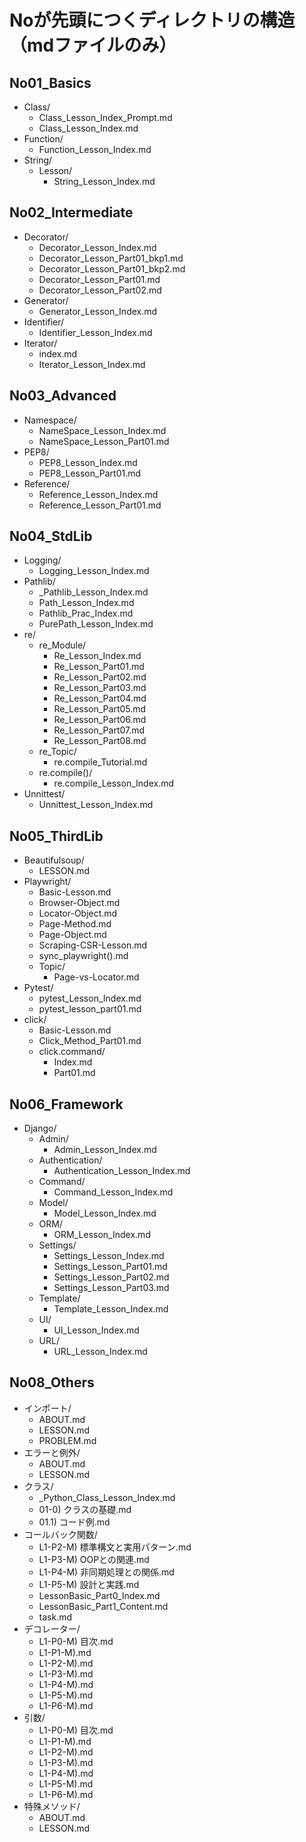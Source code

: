 # Noが先頭につくディレクトリの構造（mdファイルのみ）

## No01_Basics
- Class/
  - Class_Lesson_Index_Prompt.md
  - Class_Lesson_Index.md
- Function/
  - Function_Lesson_Index.md
- String/
  - Lesson/
    - String_Lesson_Index.md

## No02_Intermediate
- Decorator/
  - Decorator_Lesson_Index.md
  - Decorator_Lesson_Part01_bkp1.md
  - Decorator_Lesson_Part01_bkp2.md
  - Decorator_Lesson_Part01.md
  - Decorator_Lesson_Part02.md
- Generator/
  - Generator_Lesson_Index.md
- Identifier/
  - Identifier_Lesson_Index.md
- Iterator/
  - index.md
  - Iterator_Lesson_Index.md

## No03_Advanced
- Namespace/
  - NameSpace_Lesson_Index.md
  - NameSpace_Lesson_Part01.md
- PEP8/
  - PEP8_Lesson_Index.md
  - PEP8_Lesson_Part01.md
- Reference/
  - Reference_Lesson_Index.md
  - Reference_Lesson_Part01.md

## No04_StdLib
- Logging/
  - Logging_Lesson_Index.md
- Pathlib/
  - _Pathlib_Lesson_Index.md
  - Path_Lesson_Index.md
  - Pathlib_Prac_Index.md
  - PurePath_Lesson_Index.md
- re/
  - re_Module/
    - Re_Lesson_Index.md
    - Re_Lesson_Part01.md
    - Re_Lesson_Part02.md
    - Re_Lesson_Part03.md
    - Re_Lesson_Part04.md
    - Re_Lesson_Part05.md
    - Re_Lesson_Part06.md
    - Re_Lesson_Part07.md
    - Re_Lesson_Part08.md
  - re_Topic/
    - re.compile_Tutorial.md
  - re.compile()/
    - re.compile_Lesson_Index.md
- Unnittest/
  - Unnittest_Lesson_Index.md

## No05_ThirdLib
- Beautifulsoup/
  - LESSON.md
- Playwright/
  - Basic-Lesson.md
  - Browser-Object.md
  - Locator-Object.md
  - Page-Method.md
  - Page-Object.md
  - Scraping-CSR-Lesson.md
  - sync_playwright().md
  - Topic/
    - Page-vs-Locator.md
- Pytest/
  - pytest_Lesson_Index.md
  - pytest_lesson_part01.md
- click/
  - Basic-Lesson.md
  - Click_Method_Part01.md
  - click.command/
    - Index.md
    - Part01.md

## No06_Framework
- Django/
  - Admin/
    - Admin_Lesson_Index.md
  - Authentication/
    - Authentication_Lesson_Index.md
  - Command/
    - Command_Lesson_Index.md
  - Model/
    - Model_Lesson_Index.md
  - ORM/
    - ORM_Lesson_Index.md
  - Settings/
    - Settings_Lesson_Index.md
    - Settings_Lesson_Part01.md
    - Settings_Lesson_Part02.md
    - Settings_Lesson_Part03.md
  - Template/
    - Template_Lesson_Index.md
  - UI/
    - UI_Lesson_Index.md
  - URL/
    - URL_Lesson_Index.md

## No08_Others
- インポート/
  - ABOUT.md
  - LESSON.md
  - PROBLEM.md
- エラーと例外/
  - ABOUT.md
  - LESSON.md
- クラス/
  - _Python_Class_Lesson_Index.md
  - 01-0) クラスの基礎.md
  - 01.1) コード例.md
- コールバック関数/
  - L1-P2-M) 標準構文と実用パターン.md
  - L1-P3-M) OOPとの関連.md
  - L1-P4-M) 非同期処理との関係.md
  - L1-P5-M) 設計と実践.md
  - LessonBasic_Part0_Index.md
  - LessonBasic_Part1_Content.md
  - task.md
- デコレーター/
  - L1-P0-M) 目次.md
  - L1-P1-M).md
  - L1-P2-M).md
  - L1-P3-M).md
  - L1-P4-M).md
  - L1-P5-M).md
  - L1-P6-M).md
- 引数/
  - L1-P0-M) 目次.md
  - L1-P1-M).md
  - L1-P2-M).md
  - L1-P3-M).md
  - L1-P4-M).md
  - L1-P5-M).md
  - L1-P6-M).md
- 特殊メソッド/
  - ABOUT.md
  - LESSON.md
